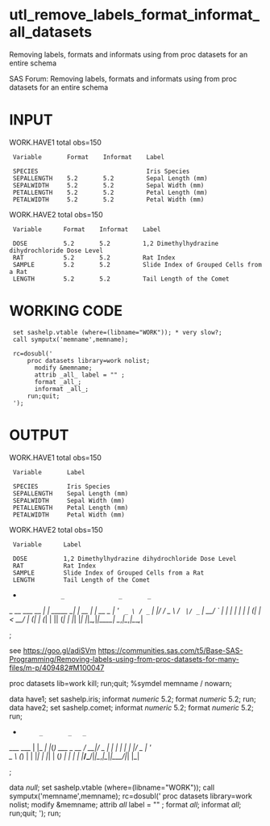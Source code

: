 # utl_remove_labels_format_informat_all_datasets
Removing labels, formats and informats using from proc datasets for an entire schema

SAS Forum: Removing labels, formats and informats using from proc datasets for an entire schema

INPUT
=====
 WORK.HAVE1 total obs=150

     Variable       Format    Informat    Label

     SPECIES                              Iris Species
     SEPALLENGTH    5.2       5.2         Sepal Length (mm)
     SEPALWIDTH     5.2       5.2         Sepal Width (mm)
     PETALLENGTH    5.2       5.2         Petal Length (mm)
     PETALWIDTH     5.2       5.2         Petal Width (mm)

 WORK.HAVE2 total obs=150

     Variable      Format    Informat    Label

     DOSE          5.2       5.2         1,2 Dimethylhydrazine dihydrochloride Dose Level
     RAT           5.2       5.2         Rat Index
     SAMPLE        5.2       5.2         Slide Index of Grouped Cells from a Rat
     LENGTH        5.2       5.2         Tail Length of the Comet


WORKING CODE
============
     set sashelp.vtable (where=(libname="WORK")); * very slow?;
     call symputx('memname',memname);

     rc=dosubl('
         proc datasets library=work nolist;
           modify &memname;
           attrib _all_ label = "" ;
           format _all_;
           informat _all_;
         run;quit;
     ');

OUTPUT
======
WORK.HAVE1 total obs=150

     Variable       Label

     SPECIES        Iris Species
     SEPALLENGTH    Sepal Length (mm)
     SEPALWIDTH     Sepal Width (mm)
     PETALLENGTH    Petal Length (mm)
     PETALWIDTH     Petal Width (mm)

 WORK.HAVE2 total obs=150


     Variable      Label

     DOSE          1,2 Dimethylhydrazine dihydrochloride Dose Level
     RAT           Rat Index
     SAMPLE        Slide Index of Grouped Cells from a Rat
     LENGTH        Tail Length of the Comet

*                _               _       _
 _ __ ___   __ _| | _____     __| | __ _| |_ __ _
| '_ ` _ \ / _` | |/ / _ \   / _` |/ _` | __/ _` |
| | | | | | (_| |   <  __/  | (_| | (_| | || (_| |
|_| |_| |_|\__,_|_|\_\___|   \__,_|\__,_|\__\__,_|

;

see
https://goo.gl/adiSVm
https://communities.sas.com/t5/Base-SAS-Programming/Removing-labels-using-from-proc-datasets-for-many-files/m-p/409482#M100047


proc datasets lib=work kill;
run;quit;
%symdel memname / nowarn;

data have1;
  set sashelp.iris;
informat _numeric_ 5.2;
format _numeric_ 5.2;
run;
data have2;
  set sashelp.comet;
informat _numeric_ 5.2;
format _numeric_ 5.2;
run;

*          _       _   _
 ___  ___ | |_   _| |_(_) ___  _ __
/ __|/ _ \| | | | | __| |/ _ \| '_ \
\__ \ (_) | | |_| | |_| | (_) | | | |
|___/\___/|_|\__,_|\__|_|\___/|_| |_|

;

data _null_;
  set sashelp.vtable (where=(libname="WORK"));
  call symputx('memname',memname);
  rc=dosubl('
      proc datasets library=work nolist;
        modify &memname;
        attrib _all_ label = "" ;
        format _all_;
        informat _all_;
      run;quit;
  ');
run;



